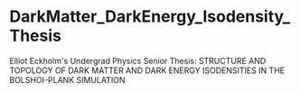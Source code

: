 # DarkMatter_DarkEnergy_Isodensity_Thesis
Elliot Eckholm's Undergrad Physics Senior Thesis: STRUCTURE AND TOPOLOGY OF DARK MATTER AND DARK ENERGY ISODENSITIES IN THE BOLSHOI-PLANK SIMULATION
